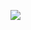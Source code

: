 [![](https://mermaid.ink/img/pako:eNq1VNuO0zAQ_ZWRn9OkWxaxRKgSqIhForASQUgQHmbtSeOS2CF22kVVJb6GD-NLGNfbpQv0YbnkYRSPZ47PjI9nI6RVJHLh6NNARtJM46LHtjTAX4e911J3aDxc9nbtqP91g52rvT_al9YTNFR5sNU-L4c3bKGxqBz4muCtNsquY8J1zGg6jWA5nBfFBTx7WkDtfefyLHN-UJpcKl1aU-O0-ajTSmd0hW3XEHZd5jqMaCi9XiFTOGQW_0d8xA2h82L-AmZWDi0ZH6MU_Ta5NP-QZ4va8La7G9nQMk6CSjcE61rLGrSD21hH2f-wNxX8XaPT5R_QX0b2CRwCHOG8k5Dl5Z5xAnvGT6ID6Irk4CmqaYkrdLLXnYcgaNAeKvKyJgVVb9tdTAR4dNlnUzSKXdzAXXCMjEDGBsifcgAds7cGFHr8D5IIsGk44G5Nfb-R1ngWbw6l0KAsONsS12UWpUgCWQo7k_Hk3mh8NhqfFicP88lZfv9BenI6fleKbfLty9cPRy_i4Cp6vahvP-ciCDIeH5SISnGvveWq2waoofCoHAxc7gJmr-bw-OK5SERLPWtW8cDZBPRScJNbKkXgqajCofGlKM2WQ3Hw9vVnI0Xu-4ESMXShoOv5JPIKG8deUtrbfh6H2G6Wbb8DHxGpCQ?type=png)](https://mermaid.live/edit#pako:eNq1VNuO0zAQ_ZWRn9OkWxaxRKgSqIhForASQUgQHmbtSeOS2CF22kVVJb6GD-NLGNfbpQv0YbnkYRSPZ47PjI9nI6RVJHLh6NNARtJM46LHtjTAX4e911J3aDxc9nbtqP91g52rvT_al9YTNFR5sNU-L4c3bKGxqBz4muCtNsquY8J1zGg6jWA5nBfFBTx7WkDtfefyLHN-UJpcKl1aU-O0-ajTSmd0hW3XEHZd5jqMaCi9XiFTOGQW_0d8xA2h82L-AmZWDi0ZH6MU_Ta5NP-QZ4va8La7G9nQMk6CSjcE61rLGrSD21hH2f-wNxX8XaPT5R_QX0b2CRwCHOG8k5Dl5Z5xAnvGT6ID6Irk4CmqaYkrdLLXnYcgaNAeKvKyJgVVb9tdTAR4dNlnUzSKXdzAXXCMjEDGBsifcgAds7cGFHr8D5IIsGk44G5Nfb-R1ngWbw6l0KAsONsS12UWpUgCWQo7k_Hk3mh8NhqfFicP88lZfv9BenI6fleKbfLty9cPRy_i4Cp6vahvP-ciCDIeH5SISnGvveWq2waoofCoHAxc7gJmr-bw-OK5SERLPWtW8cDZBPRScJNbKkXgqajCofGlKM2WQ3Hw9vVnI0Xu-4ESMXShoOv5JPIKG8deUtrbfh6H2G6Wbb8DHxGpCQ)